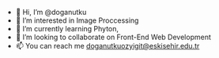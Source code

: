 - 👋 Hi, I’m @doganutku
- 👀 I’m interested in Image Proccessing
- 🌱 I’m currently learning Phyton, 
- 💞️ I’m looking to collaborate on Front-End Web Development
- 📫 You can reach me doganutkuozyigit@eskisehir.edu.tr

<!---
doganutku/doganutku is a ✨ special ✨ repository because its `README.md` (this file) appears on your GitHub profile.
You can click the Preview link to take a look at your changes.
--->
